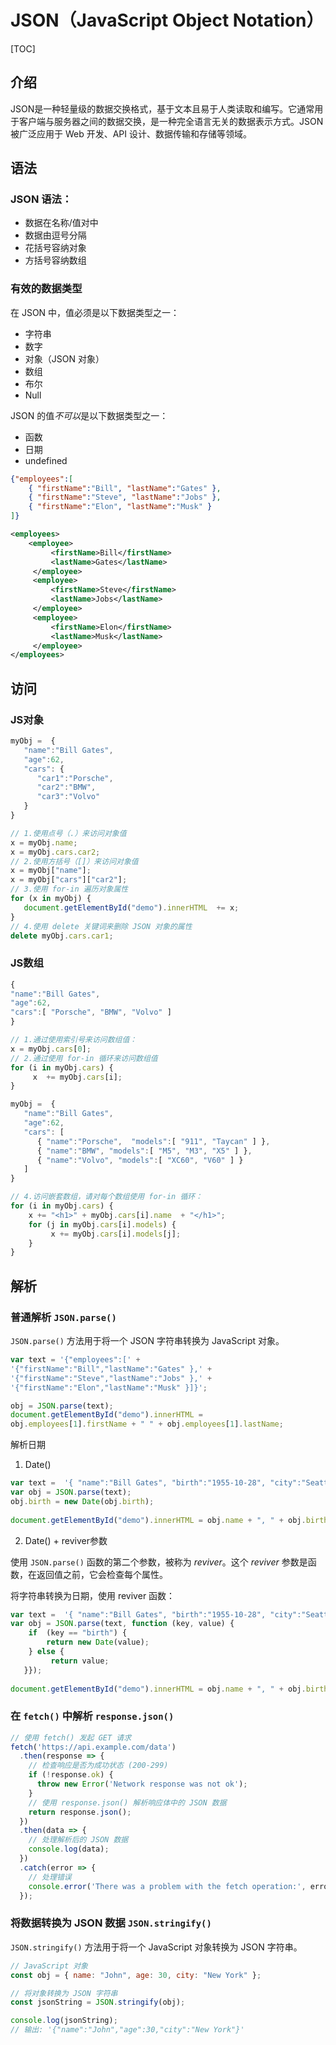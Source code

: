 # JSON（JavaScript Object Notation）

[TOC]

## 介绍

JSON是一种轻量级的数据交换格式，基于文本且易于人类读取和编写。它通常用于客户端与服务器之间的数据交换，是一种完全语言无关的数据表示方式。JSON 被广泛应用于 Web 开发、API 设计、数据传输和存储等领域。

## 语法

### JSON 语法：

- 数据在名称/值对中
- 数据由逗号分隔
- 花括号容纳对象
- 方括号容纳数组

### 有效的数据类型

在 JSON 中，值必须是以下数据类型之一：

- 字符串
- 数字
- 对象（JSON 对象）
- 数组
- 布尔
- Null

JSON 的值*不可以*是以下数据类型之一：

- 函数
- 日期
- undefined

```json
{"employees":[
    { "firstName":"Bill", "lastName":"Gates" },
    { "firstName":"Steve", "lastName":"Jobs" },
    { "firstName":"Elon", "lastName":"Musk" }
]}
```

```xml
<employees>
    <employee>
         <firstName>Bill</firstName>
         <lastName>Gates</lastName>
     </employee>
     <employee>
         <firstName>Steve</firstName>
         <lastName>Jobs</lastName>
     </employee>
     <employee>
         <firstName>Elon</firstName>
         <lastName>Musk</lastName>
     </employee>
</employees>
```



## 访问

### JS对象

```js
myObj =  {
   "name":"Bill Gates",
   "age":62,
   "cars": {
	  "car1":"Porsche",
	  "car2":"BMW",
	  "car3":"Volvo"
   }
}

// 1.使用点号（.）来访问对象值
x = myObj.name;
x = myObj.cars.car2;
// 2.使用方括号（[]）来访问对象值
x = myObj["name"];
x = myObj["cars"]["car2"];
// 3.使用 for-in 遍历对象属性
for (x in myObj) {
   document.getElementById("demo").innerHTML  += x;
}
// 4.使用 delete 关键词来删除 JSON 对象的属性
delete myObj.cars.car1;

```

### JS数组

```js
{
"name":"Bill Gates",
"age":62,
"cars":[ "Porsche", "BMW", "Volvo" ]
}

// 1.通过使用索引号来访问数组值：
x = myObj.cars[0];
// 2.通过使用 for-in 循环来访问数组值
for (i in myObj.cars) {
     x  += myObj.cars[i];
}

myObj =  {
   "name":"Bill Gates",
   "age":62,
   "cars": [
	  { "name":"Porsche",  "models":[ "911", "Taycan" ] },
	  { "name":"BMW", "models":[ "M5", "M3", "X5" ] },
	  { "name":"Volvo", "models":[ "XC60", "V60" ] }
   ]
}

// 4.访问嵌套数组，请对每个数组使用 for-in 循环：
for (i in myObj.cars) {
    x += "<h1>" + myObj.cars[i].name  + "</h1>";
    for (j in myObj.cars[i].models) {
         x += myObj.cars[i].models[j];
    }
}
```



## 解析

### 普通解析 `JSON.parse()`

`JSON.parse()` 方法用于将一个 JSON 字符串转换为 JavaScript 对象。

```js
var text = '{"employees":[' +
'{"firstName":"Bill","lastName":"Gates" },' +
'{"firstName":"Steve","lastName":"Jobs" },' +
'{"firstName":"Elon","lastName":"Musk" }]}';

obj = JSON.parse(text);
document.getElementById("demo").innerHTML =
obj.employees[1].firstName + " " + obj.employees[1].lastName;
```

解析日期

1. Date()

```js
var text =  '{ "name":"Bill Gates", "birth":"1955-10-28", "city":"Seattle"}';
var obj = JSON.parse(text);
obj.birth = new Date(obj.birth);
 
document.getElementById("demo").innerHTML = obj.name + ", " + obj.birth;
```

2. Date() + reviver参数

使用 `JSON.parse()` 函数的第二个参数，被称为 *reviver*。这个 *reviver* 参数是函数，在返回值之前，它会检查每个属性。

将字符串转换为日期，使用 reviver 函数：

```js
var text =  '{ "name":"Bill Gates", "birth":"1955-10-28", "city":"Seattle"}';
var obj = JSON.parse(text, function (key, value) {
    if  (key == "birth") {
        return new Date(value);
    } else {
         return value;
   }});
 
document.getElementById("demo").innerHTML = obj.name + ", " + obj.birth;
```



### 在 `fetch()` 中解析 `response.json()`

```js
// 使用 fetch() 发起 GET 请求
fetch('https://api.example.com/data')
  .then(response => {
    // 检查响应是否为成功状态 (200-299)
    if (!response.ok) {
      throw new Error('Network response was not ok');
    }
    // 使用 response.json() 解析响应体中的 JSON 数据
    return response.json();
  })
  .then(data => {
    // 处理解析后的 JSON 数据
    console.log(data);
  })
  .catch(error => {
    // 处理错误
    console.error('There was a problem with the fetch operation:', error);
  });

```



### 将数据转换为 JSON 数据 `JSON.stringify()`

`JSON.stringify()` 方法用于将一个 JavaScript 对象转换为 JSON 字符串。

```js
// JavaScript 对象
const obj = { name: "John", age: 30, city: "New York" };

// 将对象转换为 JSON 字符串
const jsonString = JSON.stringify(obj);

console.log(jsonString);
// 输出: '{"name":"John","age":30,"city":"New York"}'

```



